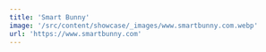 ```yaml
---
title: 'Smart Bunny'
image: '/src/content/showcase/_images/www.smartbunny.com.webp'
url: 'https://www.smartbunny.com'
---
```

